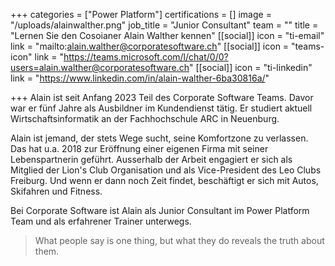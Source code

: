 +++
categories = ["Power Platform"]
certifications = []
image = "/uploads/alainwalther.png"
job_title = "Junior Consultant"
team = ""
title = "Lernen Sie den Cosoianer Alain Walther kennen"
[[social]]
icon = "ti-email"
link = "mailto:alain.walther@corporatesoftware.ch"
[[social]]
icon = "teams-icon"
link = "https://teams.microsoft.com/l/chat/0/0?users=alain.walther@corporatesoftware.ch"
[[social]]
icon = "ti-linkedin"
link = "https://www.linkedin.com/in/alain-walther-6ba30816a/"

+++
Alain ist seit Anfang 2023 Teil des Corporate Software Teams. Davor war er fünf Jahre als Ausbildner im Kundendienst tätig. Er studiert aktuell Wirtschaftsinformatik an der Fachhochschule ARC in Neuenburg.

Alain ist jemand, der stets Wege sucht, seine Komfortzone zu verlassen. Das hat u.a. 2018 zur Eröffnung einer eigenen Firma mit seiner Lebenspartnerin geführt. Ausserhalb der Arbeit engagiert er sich als Mitglied der Lion's Club Organisation und als Vice-President des Leo Clubs Freiburg. Und wenn er dann noch Zeit findet, beschäftigt er sich mit Autos, Skifahren und Fitness.

Bei Corporate Software ist Alain als Junior Consultant im Power Platform Team und als erfahrener Trainer unterwegs.

> What people say is one thing, but what they do reveals the truth about them.